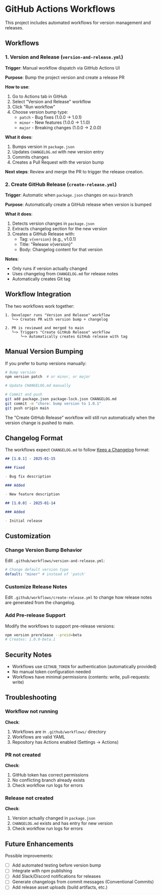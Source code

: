 # GitHub Actions Workflows

This project includes automated workflows for version management and releases.

## Workflows

### 1. Version and Release (`version-and-release.yml`)

**Trigger**: Manual workflow dispatch via GitHub Actions UI

**Purpose**: Bump the project version and create a release PR

**How to use**:

1. Go to Actions tab in GitHub
2. Select "Version and Release" workflow
3. Click "Run workflow"
4. Choose version bump type:
   - `patch` - Bug fixes (1.0.0 → 1.0.1)
   - `minor` - New features (1.0.0 → 1.1.0)
   - `major` - Breaking changes (1.0.0 → 2.0.0)

**What it does**:

1. Bumps version in `package.json`
2. Updates `CHANGELOG.md` with new version entry
3. Commits changes
4. Creates a Pull Request with the version bump

**Next steps**: Review and merge the PR to trigger the release creation.

### 2. Create GitHub Release (`create-release.yml`)

**Trigger**: Automatic when `package.json` changes on `main` branch

**Purpose**: Automatically create a GitHub release when version is bumped

**What it does**:

1. Detects version changes in `package.json`
2. Extracts changelog section for the new version
3. Creates a GitHub Release with:
   - Tag: `v{version}` (e.g., v1.0.1)
   - Title: "Release v{version}"
   - Body: Changelog content for that version

**Notes**:

- Only runs if version actually changed
- Uses changelog from `CHANGELOG.md` for release notes
- Automatically creates Git tag

## Workflow Integration

The two workflows work together:

```
1. Developer runs "Version and Release" workflow
   └─> Creates PR with version bump + changelog

2. PR is reviewed and merged to main
   └─> Triggers "Create GitHub Release" workflow
       └─> Automatically creates GitHub release with tag
```

## Manual Version Bumping

If you prefer to bump versions manually:

```bash
# Bump version
npm version patch  # or minor, or major

# Update CHANGELOG.md manually

# Commit and push
git add package.json package-lock.json CHANGELOG.md
git commit -m "chore: bump version to 1.0.1"
git push origin main
```

The "Create GitHub Release" workflow will still run automatically when the version change is pushed to main.

## Changelog Format

The workflows expect `CHANGELOG.md` to follow [Keep a Changelog](https://keepachangelog.com/) format:

```markdown
## [1.0.1] - 2025-01-15

### Fixed

- Bug fix description

### Added

- New feature description

## [1.0.0] - 2025-01-14

### Added

- Initial release
```

## Customization

### Change Version Bump Behavior

Edit `.github/workflows/version-and-release.yml`:

```yaml
# Change default version type
default: "minor" # instead of 'patch'
```

### Customize Release Notes

Edit `.github/workflows/create-release.yml` to change how release notes are generated from the changelog.

### Add Pre-release Support

Modify the workflows to support pre-release versions:

```bash
npm version prerelease --preid=beta
# Creates: 1.0.0-beta.1
```

## Security Notes

- Workflows use `GITHUB_TOKEN` for authentication (automatically provided)
- No manual token configuration needed
- Workflows have minimal permissions (contents: write, pull-requests: write)

## Troubleshooting

### Workflow not running

**Check**:

1. Workflows are in `.github/workflows/` directory
2. Workflows are valid YAML
3. Repository has Actions enabled (Settings → Actions)

### PR not created

**Check**:

1. GitHub token has correct permissions
2. No conflicting branch already exists
3. Check workflow run logs for errors

### Release not created

**Check**:

1. Version actually changed in `package.json`
2. `CHANGELOG.md` exists and has entry for new version
3. Check workflow run logs for errors

## Future Enhancements

Possible improvements:

- [ ] Add automated testing before version bump
- [ ] Integrate with npm publishing
- [ ] Add Slack/Discord notifications for releases
- [ ] Generate changelogs from commit messages (Conventional Commits)
- [ ] Add release asset uploads (build artifacts, etc.)

